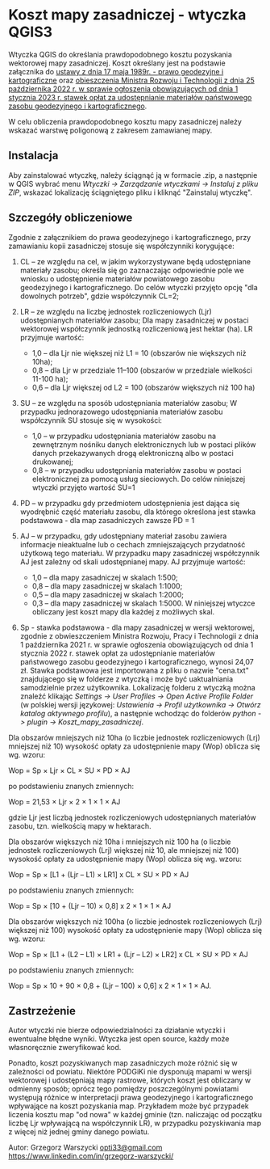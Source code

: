 
# Koszt mapy zasadniczej - wtyczka QGIS3

Wtyczka QGIS do określania prawdopodobnego kosztu pozyskania wektorowej mapy zasadniczej.
Koszt określany jest na podstawie załącznika do [ustawy z dnia 17 maja 1989r. - prawo geodezyjne i kartograficzne](https://isap.sejm.gov.pl/isap.nsf/download.xsp/WDU19890300163/U/D19890163Lj.pdf) oraz [obieszczenia Ministra Rozwoju i Technologii z dnia 25 października 2022 r. w sprawie ogłoszenia obowiązujących od dnia 1 stycznia 2023 r. stawek opłat za udostępnianie materiałów państwowego zasobu geodezyjnego i kartograficznego](https://isap.sejm.gov.pl/isap.nsf/DocDetails.xsp?id=WMP20220001038).

W celu obliczenia prawdopodobnego kosztu mapy zasadniczej należy wskazać warstwę poligonową z zakresem zamawianej mapy. 

## Instalacja 

Aby zainstalować wtyczkę, należy ściągnąć ją w formacie .zip, a następnie w QGIS wybrać menu *Wtyczki -> Zarządzanie wtyczkami -> Instaluj z pliku ZIP*, wskazać lokalizację ściągniętego pliku i kliknąć "Zainstaluj wtyczkę".  

## Szczegóły obliczeniowe
Zgodnie z załącznikiem do prawa geodezyjnego i kartograficznego, przy zamawianiu kopii zasadniczej stosuje się współczynniki korygujące:

 1. CL – ze względu na cel, w jakim wykorzystywane będą udostępniane materiały zasobu; określa się go zaznaczając odpowiednie pole we wniosku o udostępnienie materiałów powiatowego zasobu geodezyjnego i
    kartograficznego. Do celów wtyczki przyjęto opcję "dla dowolnych potrzeb", gdzie współczynnik CL=2;

    

 2. LR – ze względu na liczbę jednostek rozliczeniowych (Ljr) udostępnianych materiałów zasobu; Dla mapy zasadniczej w postaci wektorowej współczynnik jednostką rozliczeniową jest hektar (ha). LR
    przyjmuje wartość:    
    
	- 1,0 – dla Ljr nie większej niż L1 = 10 (obszarów nie większych niż 10ha);
	- 0,8 – dla Ljr w przedziale 11–100 (obszarów w przedziale wielkości 11-100 ha);
	- 0,6 – dla Ljr większej od L2 = 100 (obszarów większych niż 100 ha)

 3. SU – ze względu na sposób udostępniania materiałów zasobu; W przypadku jednorazowego udostępniania materiałów zasobu współczynnik SU stosuje się w wysokości:

	- 1,0 – w przypadku udostępniania materiałów zasobu na zewnętrznym nośniku danych elektronicznych lub w postaci plików danych przekazywanych drogą
elektroniczną albo w postaci drukowanej;
	- 0,8 – w przypadku udostępniania materiałów zasobu w postaci elektronicznej za pomocą usług sieciowych. Do celów niniejszej wtyczki przyjęto wartość SU=1

4. PD – w przypadku gdy przedmiotem udostępnienia jest dająca się wyodrębnić część materiału zasobu, dla którego określona jest stawka podstawowa - dla map zasadniczych zawsze PD = 1

5. AJ – w przypadku, gdy udostępniany materiał zasobu zawiera informacje nieaktualne lub o cechach zmniejszających przydatność użytkową tego materiału. W przypadku mapy zasadniczej współczynnik AJ jest zależny od skali udostępnianej mapy. AJ przyjmuje wartość:
	- 1,0 – dla mapy zasadniczej w skalach 1:500;
	-  0,8 – dla mapy zasadniczej w skalach 1:1000;
	-  0,5 – dla mapy zasadniczej w skalach 1:2000;
	-  0,3 – dla mapy zasadniczej w skalach 1:5000.
W niniejszej wtyczce obliczany jest koszt mapy dla każdej z możliwych skal.

6. Sp - stawka podstawowa - dla mapy zasadniczej w wersji wektorowej, zgodnie z obwieszczeniem Ministra Rozwoju, Pracy i Technologii z dnia 1 października 2021 r. w sprawie ogłoszenia obowiązujących od dnia 1 stycznia 2022 r. stawek opłat za udostępnianie materiałów państwowego zasobu geodezyjnego i kartograficznego, wynosi 24,07 zł. Stawka podstawowa jest importowana z pliku o nazwie "cena.txt" znajdującego się w folderze z wtyczką i może być uaktualniania samodzielnie przez użytkownika.
Lokalizację folderu z wtyczką można znaleźć klikając *Settings -> User Profiles -> Open Active Profile Folder* (w polskiej wersji językowej: *Ustawienia -> Profil użytkownika -> Otwórz katalog aktywnego profilu*), a następnie wchodząc do folderów *python -> plugin -> Koszt_mapy_zasadniczej*.


Dla obszarów mniejszych niż 10ha (o liczbie jednostek rozliczeniowych (Lrj) mniejszej niż 10) wysokość opłaty za udostępnienie mapy (Wop) oblicza się wg. wzoru:

Wop = Sp × Ljr × CL × SU × PD × AJ

po podstawieniu znanych zmiennych: 

Wop = 21,53 × Ljr × 2 × 1 × 1 × AJ

gdzie Ljr jest liczbą jednostek rozliczeniowych udostępnianych materiałów zasobu, tzn. wielkością mapy w hektarach.

Dla obszarów większych niż 10ha i mniejszych niż 100 ha (o liczbie jednostek rozliczeniowych (Lrj) większej niż 10, ale mniejszej niż 100) wysokość opłaty za udostępnienie mapy (Wop) oblicza się wg. wzoru:

Wop = Sp × [L1 + (Ljr – L1) × LR1] x CL × SU × PD × AJ

po podstawieniu znanych zmiennych: 

Wop = Sp × [10 + (Ljr – 10) × 0,8] x 2 × 1 × 1 × AJ

Dla obszarów większych niż 100ha (o liczbie jednostek rozliczeniowych (Lrj) większej niż 100) wysokość opłaty za udostępnienie mapy (Wop) oblicza się wg. wzoru:

Wop = Sp × [L1 + (L2 – L1) × LR1 + (Ljr – L2) × LR2] x CL × SU × PD × AJ

po podstawieniu znanych zmiennych: 

Wop = Sp × 10 + 90 × 0,8 + (Ljr – 100) × 0,6] x 2 × 1 × 1 × AJ.

## Zastrzeżenie

Autor wtyczki nie bierze odpowiedzialności za działanie wtyczki i ewentualne błędne wyniki. Wtyczka jest open source, każdy może własnoręcznie zweryfikować kod.

Ponadto, koszt pozyskiwanych map zasadniczych może różnić się w zależności od powiatu. Niektóre PODGiKi nie dysponują mapami w wersji wektorowej i udostępniają mapy rastrowe, których koszt jest obliczany w odmienny sposób; oprócz tego pomiędzy poszczególnymi powiatami występują różnice w interpretacji prawa geodezyjnego i kartograficznego wpływające na koszt pozyskania map. Przykładem może być przypadek liczenia kosztu map "od nowa" w każdej gminie (tzn. naliczając od początku liczbę Ljr wpływającą na współczynnik LR), w przypadku pozyskiwania map z więcej niż jednej gminy danego powiatu.

Autor: Grzegorz Warszycki
opti33@gmail.com
https://www.linkedin.com/in/grzegorz-warszycki/

